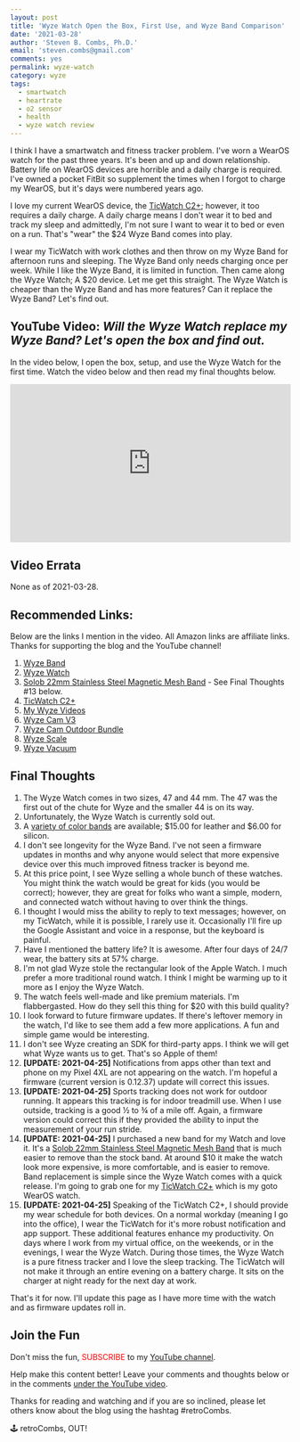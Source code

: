 ```yaml
---
layout: post
title: 'Wyze Watch Open the Box, First Use, and Wyze Band Comparison'
date: '2021-03-28'
author: 'Steven B. Combs, Ph.D.'
email: 'steven.combs@gmail.com'
comments: yes
permalink: wyze-watch
category: wyze
tags:
  - smartwatch
  - heartrate
  - o2 sensor
  - health
  - wyze watch review
---
```


I think I have a smartwatch and fitness tracker problem. I've worn a WearOS watch for the past three years. It's been and up and down relationship. Battery life on WearOS devices are horrible and a daily charge is required. I've owned a pocket FitBit so supplement the times when I forgot to charge my WearOS, but it's days were numbered years ago.

I love my current WearOS device, the [TicWatch C2+](https://youtu.be/QmCGzq3gkls); however, it too requires a daily charge. A daily charge means I don't wear it to bed and track my sleep and admittedly, I'm not sure I want to wear it to bed or even on a run. That's "wear" the $24 Wyze Band comes into play.

I wear my TicWatch with work clothes and then throw on my Wyze Band for afternoon runs and sleeping. The Wyze Band only needs charging once per week. While I like the Wyze Band, it is limited in function. Then came along the Wyze Watch; A $20 device. Let me get this straight. The Wyze Watch is cheaper than the Wyze Band and has more features? Can it replace the Wyze Band? Let's find out.

## YouTube Video: _Will the Wyze Watch replace my Wyze Band? Let's open the box and find out._

In the video below, I open the box, setup, and use the Wyze Watch for the first time. Watch the video below and then read my final thoughts below.

<div style="position:relative;padding-top:56.25%;"><p><iframe src="https://www.youtube.com/embed/qeP5zmun9kY" frameborder="0" allowfullscreen="true" mozallowfullscreen="true" webkitallowfullscreen="true" style="position:absolute;top:0;left:0;width:100%;height:100%;"></iframe></p></div>

## Video Errata

None as of 2021-03-28.

## Recommended Links:

Below are the links I mention in the video. All Amazon links are affiliate links. Thanks for supporting the blog and the YouTube channel!

1. [Wyze Band](https://amzn.to/3w814pF)
2. [Wyze Watch](https://wyze.com/wyze-watch.html)
3. [Solob 22mm Stainless Steel Magnetic Mesh Band](https://amzn.to/3nikWmf) - See Final Thoughts #13 below.
3. [TicWatch C2+](https://amzn.to/2QKJKai)
3. [My Wyze Videos](https://www.youtube.com/playlist?list=PLRVBh2hjFTokf2amubNe1PZpzac3TUHwi)
4. [Wyze Cam V3](https://amzn.to/3lYdRX6)
5. [Wyze Cam Outdoor Bundle](https://amzn.to/39mRuFH)
5. [Wyze Scale](https://amzn.to/3sA8wYD)
6. [Wyze Vacuum](https://amzn.to/3fm1liV)

## Final Thoughts

1. The Wyze Watch comes in two sizes, 47 and 44 mm. The 47 was the first out of the chute for Wyze and the smaller 44 is on its way.
2. Unfortunately, the Wyze Watch is currently sold out.
2. A [variety of color bands](https://wyze.com/wyze-watch.html#sectionStrap) are available; $15.00 for leather and $6.00 for silicon.
3. I don't see longevity for the Wyze Band. I've not seen a firmware updates in months and why anyone would select that more expensive device over this much improved fitness tracker is beyond me.
4. At this price point, I see Wyze selling a whole bunch of these watches. You might think the watch would be great for kids (you would be correct); however, they are great for folks who want a simple, modern, and connected watch without having to over think the things.
5. I thought I would miss the ability to reply to text messages; however, on my TicWatch, while it is possible, I rarely use it. Occasionally I'll fire up the Google Assistant and voice in a response, but the keyboard is painful.
6. Have I mentioned the battery life? It is awesome. After four days of 24/7 wear, the battery sits at 57% charge.
7. I'm not glad Wyze stole the rectangular look of the Apple Watch. I much prefer a more traditional round watch. I think I might be warming up to it more as I enjoy the Wyze Watch.
8. The watch feels well-made and like premium materials. I'm flabbergasted. How do they sell this thing for $20 with this build quality?
9. I look forward to future firmware updates. If there's leftover memory in the watch, I'd like to see them add a few more applications. A fun and simple game would be interesting.
10. I don't see Wyze creating an SDK for third-party apps. I think we will get what Wyze wants us to get. That's so Apple of them!
11. **[UPDATE: 2021-04-25]** Notifications from apps other than text and phone on my Pixel 4XL are not appearing on the watch. I'm hopeful a firmware (current version is 0.12.37) update will correct this issues.
12. **[UPDATE: 2021-04-25]** Sports tracking does not work for outdoor running. It appears this tracking is for indoor treadmill use. When I use outside, tracking is a good ½ to ¾ of a mile off. Again, a firmware version could correct this if they provided the ability to input the measurement of your run stride.
13. **[UPDATE: 2021-04-25]** I purchased a new band for my Watch and love it. It's a [Solob 22mm Stainless Steel Magnetic Mesh Band](https://amzn.to/3nikWmf) that is much easier to remove than the stock band. At around $10 it make the watch look more expensive, is more comfortable, and is easier to remove. Band replacement is simple since the Wyze Watch comes with a quick release. I'm going to grab one for my [TicWatch C2+](https://amzn.to/3ex5PBq) which is my goto WearOS watch.
14. **[UPDATE: 2021-04-25]** Speaking of the TicWatch C2+, I should provide my wear schedule for both devices. On a normal workday (meaning I go into the office), I wear the TicWatch for it's more robust notification and app support. These additional features enhance my productivity. On days where I work from my virtual office, on the weekends, or in the evenings, I wear the Wyze Watch. During those times, the Wyze Watch is a pure fitness tracker and I love the sleep tracking. The TicWatch will not make it through an entire evening on a battery charge. It sits on the charger at night ready for the next day at work.

That's it for now. I'll update this page as I have more time with the watch and as firmware updates roll in.

## Join the Fun

Don't miss the fun, <font color="red">SUBSCRIBE</font> to my [YouTube channel](https://www.youtube.com/stevencombs).

Help make this content better! Leave your comments and thoughts below or in the comments [under the YouTube video](https://www.youtube.com/watch?v=qeP5zmun9kY).

Thanks for reading and watching and if you are so inclined, please let others know about the blog using the hashtag #retroCombs.

🕹️ retroCombs, OUT!
